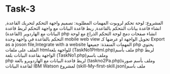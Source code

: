 # Task-3
المشروع: لوحة تحكم لروبوت 
المهمات المطلوبة: تصميم واجهة التحكم لتحريك القاعدة, انشاء قاعدة بيانات النتحكم بالقاعدة, ربط قاعدة البيانات مع واجهة التحكم
 لريط قاعدة البيانات مع الهاردوير (القاعدة) php انشاء صفحات
 دمج لوحة التحكم الذراع مع لوحة التحكم بالقاعدة في واجهة وحدة 
mobile web view تحويل الواجهة او عرضها كـ
Export as a joson file,Integrate with a website
المهمات المنفذة: جميعها
 php  يحتوي الملف على ملفات 
 htmlللواجهة بلغة (TaskNo1PHtml.php)ملف بأسم
 php لربط الواجهة بقاعدة البيانات بلغة (TaskNo1.php)وملف باسم  
  php لريط قاعدة البيانات مع الهاردويرو بالغة (taskno2Pa.php)وملف بأسم 
صورة لقاعدة البيانات
 IBM Watson لمشروع (skill-My-first-skill.json)ملف باسم 
